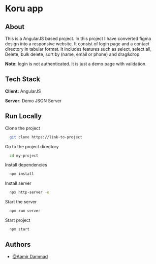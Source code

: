 
# Koru app



## About

This is a AngularJS based project. In this project I have converted figma design into a responsive website. It consist of login page and a contact directory in tabular format. It includes features such as select, select all, Delete, bulk delete, sort by (name, email or phone) and drag&drop

**Note:** login is not authenticated. it is just a demo page with validation.


## Tech Stack

**Client:** AngularJS

**Server:** Demo JSON Server


## Run Locally

Clone the project

```bash
  git clone https://link-to-project
```

Go to the project directory

```bash
  cd my-project
```

Install dependencies

```bash
  npm install
```

Install server

```bash
  npx http-server -o
```

Start the server

```bash
  npm run server
```

Start project

```bash
  npm start
```


## Authors

- [@Aamir Dammad](https://github.com/NSQ1point0)

